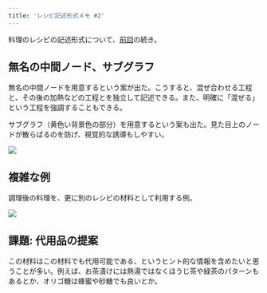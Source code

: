 ```yaml
---
title: 'レシピ記述形式メモ #2'
---
```

料理のレシピの記述形式について、[前回](https://r7kamura.com/articles/2022-05-13-mermaid-recipe-memo)の続き。

無名の中間ノード、サブグラフ
--------------

無名の中間ノードを用意するという案が出た。こうすると、混ぜ合わせる工程と、その後の加熱などの工程とを独立して記述できる。また、明確に「混ぜる」という工程を強調することもできる。

サブグラフ（黄色い背景色の部分）を用意するという案も出た。見た目上のノードが散らばるのを防げ、視覚的な誘導もしやすい。

![](https://lh5.googleusercontent.com/rmANsffc8IFbHZkGohRvoPPV7U8Hywph038z3qGE4H7BTRUVZCusdJGSMv_WpoJbcULU0IXdjTvAJM_MpVYPVnjsqzosj0iSLpI9pRJ323etdIZjbJLXFGDpAJG_tZjjmX0Yp0moltDgWSQWMKZCzg)

複雑な例
----

調理後の料理を、更に別のレシピの材料として利用する例。

![](https://lh6.googleusercontent.com/JY-Z6u4RrNk6Ruj7ICMbT4182BAo4lD-lsgwUsvzPVKW3brs0MmeCBbx8MB-i1XWjc2ZTt5YBl-VNEt0bVI7SmhGiWUXdY14kmWaxVY1385fSpWmBdoG59EhMrJfRA0UOLolh_4jyTpGtK3wu15kEA)

課題: 代用品の提案
----------

この材料はこの材料でも代用可能である、というヒント的な情報を含めたいと思うことが多い。例えば、お茶漬けには熱湯ではなくほうじ茶や緑茶のパターンもあるとか、オリゴ糖は蜂蜜や砂糖でも良いとか。
